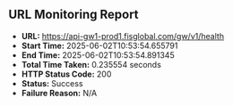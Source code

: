 ## URL Monitoring Report

- **URL:** https://api-gw1-prod1.fisglobal.com/gw/v1/health
- **Start Time:** 2025-06-02T10:53:54.655791
- **End Time:** 2025-06-02T10:53:54.891345
- **Total Time Taken:** 0.235554 seconds
- **HTTP Status Code:** 200
- **Status:** Success
- **Failure Reason:** N/A
